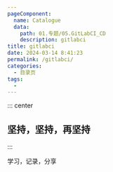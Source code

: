 ```yaml
---
pageComponent:
  name: Catalogue
  data:
    path: 01.专题/05.GitLabCI_CD
    description: gitlabci
title: gitlabci
date: 2024-03-14 8:41:23
permalink: /gitlabci/
categories:
  - 目录页
tags:
  - 
---
```


::: center

## 坚持，坚持，再坚持

:::

学习，记录，分享
